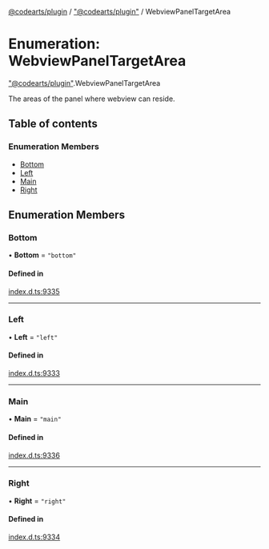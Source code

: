 [@codearts/plugin](../README.md) / ["@codearts/plugin"](../modules/_codearts_plugin_.md) / WebviewPanelTargetArea

# Enumeration: WebviewPanelTargetArea

["@codearts/plugin"](../modules/_codearts_plugin_.md).WebviewPanelTargetArea

The areas of the panel where webview can reside.

## Table of contents

### Enumeration Members

- [Bottom](codearts_plugin_.WebviewPanelTargetArea.md#bottom)
- [Left](codearts_plugin_.WebviewPanelTargetArea.md#left)
- [Main](codearts_plugin_.WebviewPanelTargetArea.md#main)
- [Right](codearts_plugin_.WebviewPanelTargetArea.md#right)

## Enumeration Members

### Bottom

• **Bottom** = ``"bottom"``

#### Defined in

[index.d.ts:9335](https://github.com/huaweicloud/cloudide-plugin-api/blob/5055bbd/index.d.ts#L9335)

___

### Left

• **Left** = ``"left"``

#### Defined in

[index.d.ts:9333](https://github.com/huaweicloud/cloudide-plugin-api/blob/5055bbd/index.d.ts#L9333)

___

### Main

• **Main** = ``"main"``

#### Defined in

[index.d.ts:9336](https://github.com/huaweicloud/cloudide-plugin-api/blob/5055bbd/index.d.ts#L9336)

___

### Right

• **Right** = ``"right"``

#### Defined in

[index.d.ts:9334](https://github.com/huaweicloud/cloudide-plugin-api/blob/5055bbd/index.d.ts#L9334)
